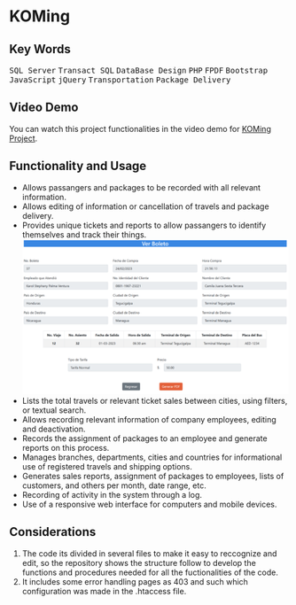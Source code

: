 # KOMing
## Key Words
<kbd>SQL Server</kbd> <kbd>Transact SQL</kbd> <kbd>DataBase Design</kbd> <kbd>PHP</kbd> <kbd>FPDF</kbd> <kbd>Bootstrap</kbd> <kbd>JavaScript</kbd> <kbd>jQuery</kbd> <kbd>Transportation</kbd> <kbd>Package Delivery</kbd>
 
 ## Video Demo
You can watch this project functionalities in the video demo for [KOMing Project](https://youtu.be/1WyjjNZNAgg).

 ## Functionality and Usage
- Allows passangers and packages to be recorded with all relevant information.
- Allows editing of information or cancellation of travels and package delivery.
- Provides unique tickets and reports to allow passangers to identify themselves and track their things.
  ![Screenshot of the project.](/recursos/Ticket.PNG)
- Lists the total travels or relevant ticket sales between cities, using filters, or textual search.
- Allows recording relevant information of company employees, editing and deactivation.
- Records the assignment of packages to an employee and generate reports on this process.
- Manages branches, departments, cities and countries for informational use of registered travels and shipping options.
- Generates sales reports, assignment of packages to employees, lists of customers, and others per month, date range, etc.
- Recording of activity in the system through a log.
- Use of a responsive web interface for computers and mobile devices.

 ## Considerations
1. The code its divided in several files to make it easy to reccognize and edit, so the repository shows the structure follow to develop the functions and procedures needed for all the fuctionalities of the code.
3. It includes some error handling pages as 403 and such which configuration was made in the .htaccess file.
